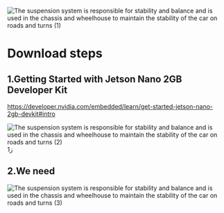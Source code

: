 ![The suspension system is responsible for stability and balance and is used in the chassis and wheelhouse to maintain the stability of the car on roads and turns  (1)](https://user-images.githubusercontent.com/101976302/186131999-4c43d584-d183-457c-96e9-1a248b423ef5.png)
 # Download steps
 ## 1.Getting Started with Jetson Nano 2GB Developer Kit
 https://developer.nvidia.com/embedded/learn/get-started-jetson-nano-2gb-devkit#intro
 
   ![The suspension system is responsible for stability and balance and is used in the chassis and wheelhouse to maintain the stability of the car on roads and turns  (2)](https://user-images.githubusercontent.com/101976302/186134426-b9d95524-5792-4ff7-bf9c-831d990a55e2.png)
 1ز
  ## 2.We need 

![The suspension system is responsible for stability and balance and is used in the chassis and wheelhouse to maintain the stability of the car on roads and turns  (3)](https://user-images.githubusercontent.com/101976302/186134430-5d52663c-2171-4917-8a14-2d75ee5d2b52.png)


